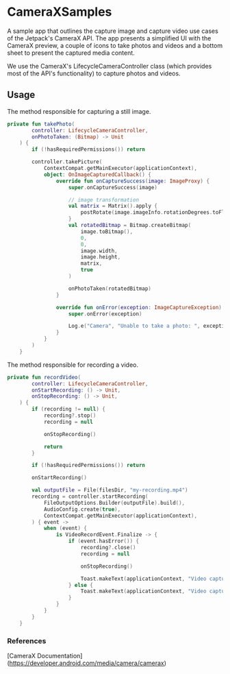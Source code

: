 # CameraXSamples

A sample app that outlines the capture image and capture video use cases of the Jetpack's CameraX API. The app presents a simplified UI with the CameraX preview, a couple of icons to take photos and videos and a bottom sheet to present the captured media content.

We use the CameraX's LifecycleCameraController class (which provides most of the API's functionality) to capture photos and videos.

## Usage

The method responsible for capturing a still image.

```kotlin
private fun takePhoto(
        controller: LifecycleCameraController,
        onPhotoTaken: (Bitmap) -> Unit
    ) {
        if (!hasRequiredPermissions()) return

        controller.takePicture(
            ContextCompat.getMainExecutor(applicationContext),
            object: OnImageCapturedCallback() {
                override fun onCaptureSuccess(image: ImageProxy) {
                    super.onCaptureSuccess(image)

                    // image transformation
                    val matrix = Matrix().apply {
                        postRotate(image.imageInfo.rotationDegrees.toFloat())
                    }
                    val rotatedBitmap = Bitmap.createBitmap(
                        image.toBitmap(),
                        0,
                        0,
                        image.width,
                        image.height,
                        matrix,
                        true
                    )

                    onPhotoTaken(rotatedBitmap)
                }

                override fun onError(exception: ImageCaptureException) {
                    super.onError(exception)

                    Log.e("Camera", "Unable to take a photo: ", exception)
                }
            }
        )
    }
```

The method responsible for recording a video. 

```kotlin
private fun recordVideo(
        controller: LifecycleCameraController,
        onStartRecording: () -> Unit,
        onStopRecording: () -> Unit,
    ) {
        if (recording != null) {
            recording?.stop()
            recording = null

            onStopRecording()

            return
        }

        if (!hasRequiredPermissions()) return

        onStartRecording()

        val outputFile = File(filesDir, "my-recording.mp4")
        recording = controller.startRecording(
            FileOutputOptions.Builder(outputFile).build(),
            AudioConfig.create(true),
            ContextCompat.getMainExecutor(applicationContext),
        ) { event ->
            when (event) {
                is VideoRecordEvent.Finalize -> {
                    if (event.hasError()) {
                        recording?.close()
                        recording = null

                        onStopRecording()

                        Toast.makeText(applicationContext, "Video capture failed", Toast.LENGTH_LONG).show()
                    } else {
                        Toast.makeText(applicationContext, "Video capture succeeded", Toast.LENGTH_LONG).show()
                    }
                }
            }
        }
    }
```

### References

[CameraX Documentation] (https://developer.android.com/media/camera/camerax)
